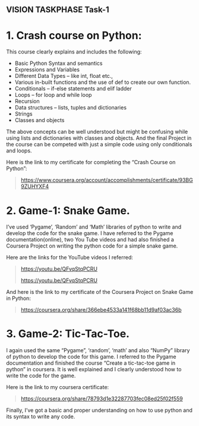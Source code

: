 ## VISION TASKPHASE Task-1
# 1.	Crash course on Python:
This course clearly explains and includes the following:
-	Basic Python Syntax and semantics
-	Expressions and Variables
-	Different Data Types – like int, float etc.,
-	Various in-built functions and the use of def to create our own function.
-	Conditionals – if-else statements and elif ladder
-	Loops – for loop and while loop
-	Recursion
-	Data structures – lists, tuples and dictionaries
-	Strings
-	Classes and objects
> 
The above concepts can be well understood but might be confusing while using lists and dictionaries with classes and objects. And the final Project in the course can be competed with just a simple code using only conditionals and loops.
> 
Here is the link to my certificate for completing the “Crash Course on Python”:
> https://www.coursera.org/account/accomplishments/certificate/93BG9ZUHYXF4
# 2.	Game-1: Snake Game.
I’ve used ‘Pygame’, ‘Random’ and ‘Math’ libraries of python to write and develop the code for the snake game. I have referred to the Pygame documentation(online), two You Tube videos and had also finished a Coursera Project on writing the python code for a simple snake game.
>
 Here are the links for the YouTube videos I referred:
>
> https://youtu.be/QFvqStqPCRU
>
> https://youtu.be/QFvqStqPCRU
>
 And here is the link to my certificate of the Coursera Project on Snake Game in Python:
>
> https://coursera.org/share/366ebe4533a141f68bb11d9af03ac36b
# 3.	Game-2: Tic-Tac-Toe.
I again used the same “Pygame”, ‘random’, ‘math’ and also “NumPy” library of python to develop the code for this game. I referred to the Pygame documentation and finished the course “Create a tic-tac-toe game in python” in coursera. It is well explained and I clearly understood how to write the code for the game.
>
Here is the link to my coursera certificate:
> 
> https://coursera.org/share/78793d1e32287703fec08ed25f02f559
>
Finally, I’ve got a basic and proper understanding on how to use python and its syntax to write any code.
